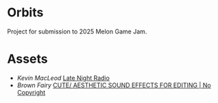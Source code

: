 # Orbits
Project for submission to 2025 Melon Game Jam.

# Assets

- _Kevin MacLeod_ [Late Night Radio](https://music.apple.com/us/album/late-night-radio/1555520331?i=1555520333)
- _Brown Fairy_ [CUTE/ AESTHETIC SOUND EFFECTS FOR EDITING | No Copyright](https://www.youtube.com/watch?v=UT9a3RMTscM)
